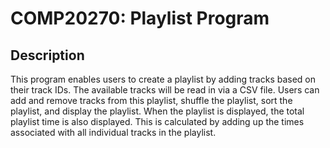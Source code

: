 # COMP20270: Playlist Program

## Description
This program enables users to create a playlist by adding tracks based on their track IDs. The available tracks will be read in via a CSV file. Users can add and remove tracks from this playlist, shuffle the playlist, sort the playlist, and display the playlist. When the playlist is displayed, the total playlist time is also displayed. This is calculated by adding up the times associated with all individual tracks in the playlist. 